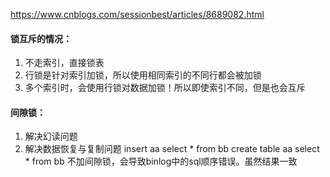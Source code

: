 
https://www.cnblogs.com/sessionbest/articles/8689082.html

#### 锁互斥的情况：
1. 不走索引，直接锁表
2. 行锁是针对索引加锁，所以使用相同索引的不同行都会被加锁
3. 多个索引时，会使用行锁对数据加锁！所以即使索引不同，但是也会互斥
#### 间隙锁：
1. 解决幻读问题
2. 解决数据恢复与复制问题
   insert aa select * from bb
   create table aa select * from bb
   不加间隙锁，会导致binlog中的sql顺序错误。虽然结果一致